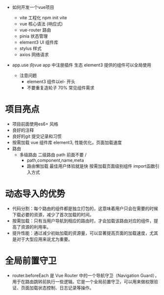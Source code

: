 - 如何开发一个vue项目
  - vite 工程化
    npm init vite
  - vue 核心语法 (响应式)
  - vue-router 路由 
  - pinia 状态管理
  - element3 UI 组件库
  - stylus 样式
  - axios 网络请求  


- app.use
  向vue app 中注册插件 生态
  element3 提供的组件可以全局使用
  - 注意问题
    - element3 组件以el- 开头
    - 不要重复造轮子 70% 常见组件需求

# 项目亮点
- 项目前面使用es6+ 风格
- 良好的注释
- 良好的git 提交记录和习惯
- 按需加载 vue 组件库 element3, 性能优化，页面加载速度
- 路由
  - 多级路由
    二级路由 path  前面不要 /
    - path,component,name,meta
    - 路由懒加载
      最佳用户体验就是快
      按需加载页面级别组件 import函数引入方式 


# 动态导入的优势
 - 代码分割：每个路由的组件都是独立打包的，这意味着用户只会在需要的时候下载必要的资源，减少了首次加载的时间。
 - 按需加载：只有当用户导航到相应的路由时，才会加载该路由对应的组件，提高了资源的利用率。
 - 提升性能：通过减少初始加载的资源量，可以显著提高页面的加载速度，尤其是对于大型应用来说尤为重要。

# 全局前置守卫
 - router.beforeEach 是 Vue Router 中的一个导航守卫（Navigation Guard），用于在路由跳转前执行一些逻辑。它是一个全局前置守卫，可以用来做权限验证、页面加载状态控制、日志记录等操作。